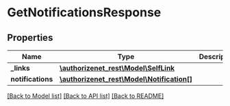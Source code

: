 # GetNotificationsResponse

## Properties
Name | Type | Description | Notes
------------ | ------------- | ------------- | -------------
**_links** | [**\authorizenet_rest\Model\SelfLink**](SelfLink.md) |  | 
**notifications** | [**\authorizenet_rest\Model\Notification[]**](Notification.md) |  | 

[[Back to Model list]](../README.md#documentation-for-models) [[Back to API list]](../README.md#documentation-for-api-endpoints) [[Back to README]](../README.md)


